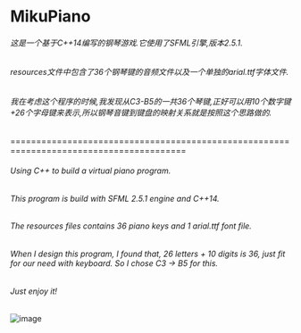 # MikuPiano

###### 这是一个基于C++14编写的钢琴游戏.它使用了SFML引擎,版本2.5.1.
###### resources文件中包含了36个钢琴键的音频文件以及一个单独的arial.ttf字体文件.
###### 我在考虑这个程序的时候,我发现从C3-B5的一共36个琴键,正好可以用10个数字键+26个字母键来表示,所以钢琴音键到键盘的映射关系就是按照这个思路做的.
========================================================================================
###### Using C++ to build a virtual piano program.
###### This program is build with SFML 2.5.1 engine and C++14. 
###### The resources files contains 36 piano keys and 1 arial.ttf font file.
###### When I design this program, I found that, 26 letters + 10 digits is 36, just fit for our need with keyboard. So I chose C3 -> B5 for this.
###### Just enjoy it!


![image](https://github.com/yuanluo2/MikuPiano/assets/49439486/fb50057f-d293-4be6-9cf6-d0128e1bdd15)

